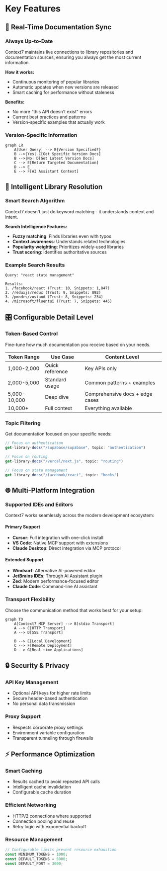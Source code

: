 # Key Features

## 🔄 Real-Time Documentation Sync

### Always Up-to-Date
Context7 maintains live connections to library repositories and documentation sources, ensuring you always get the most current information.

**How it works:**
- Continuous monitoring of popular libraries
- Automatic updates when new versions are released
- Smart caching for performance without staleness

**Benefits:**
- No more "this API doesn't exist" errors
- Current best practices and patterns
- Version-specific examples that actually work

### Version-Specific Information
```mermaid
graph LR
    A[User Query] --> B{Version Specified?}
    B -->|Yes| C[Get Specific Version Docs]
    B -->|No| D[Get Latest Version Docs]
    C --> E[Return Targeted Documentation]
    D --> E
    E --> F[AI Assistant Context]
```

## 🎯 Intelligent Library Resolution

### Smart Search Algorithm
Context7 doesn't just do keyword matching - it understands context and intent.

**Search Intelligence Features:**
- **Fuzzy matching**: Finds libraries even with typos
- **Context awareness**: Understands related technologies
- **Popularity weighting**: Prioritizes widely-used libraries
- **Trust scoring**: Identifies authoritative sources

### Example Search Results
```
Query: "react state management"

Results:
1. /facebook/react (Trust: 10, Snippets: 1,847)
2. /reduxjs/redux (Trust: 9, Snippets: 892) 
3. /pmndrs/zustand (Trust: 8, Snippets: 234)
4. /microsoft/fluentui (Trust: 7, Snippets: 445)
```

## 🎛️ Configurable Detail Level

### Token-Based Control
Fine-tune how much documentation you receive based on your needs.

| Token Range | Use Case | Content Level |
|-------------|----------|---------------|
| 1,000-2,000 | Quick reference | Key APIs only |
| 2,000-5,000 | Standard usage | Common patterns + examples |
| 5,000-10,000 | Deep dive | Comprehensive docs + edge cases |
| 10,000+ | Full context | Everything available |

### Topic Filtering
Get documentation focused on your specific needs:

```typescript
// Focus on authentication
get-library-docs("/supabase/supabase", topic: "authentication")

// Focus on routing
get-library-docs("/vercel/next.js", topic: "routing")

// Focus on state management  
get-library-docs("/facebook/react", topic: "hooks")
```

## 🌐 Multi-Platform Integration

### Supported IDEs and Editors
Context7 works seamlessly across the modern development ecosystem:

#### Primary Support
- **Cursor**: Full integration with one-click install
- **VS Code**: Native MCP support with extensions
- **Claude Desktop**: Direct integration via MCP protocol

#### Extended Support  
- **Windsurf**: Alternative AI-powered editor
- **JetBrains IDEs**: Through AI Assistant plugin
- **Zed**: Modern performance-focused editor
- **Claude Code**: Command-line AI assistant

### Transport Flexibility
Choose the communication method that works best for your setup:

```mermaid
graph TD
    A[Context7 MCP Server] --> B[stdio Transport]
    A --> C[HTTP Transport] 
    A --> D[SSE Transport]
    
    B --> E[Local Development]
    C --> F[Remote Deployment]
    D --> G[Real-time Applications]
```

## 🔒 Security & Privacy

### API Key Management
- Optional API keys for higher rate limits
- Secure header-based authentication
- No personal data transmission

### Proxy Support
- Respects corporate proxy settings
- Environment variable configuration
- Transparent tunneling through firewalls

## ⚡ Performance Optimization

### Smart Caching
- Results cached to avoid repeated API calls
- Intelligent cache invalidation
- Configurable cache duration

### Efficient Networking
- HTTP/2 connections where supported
- Connection pooling and reuse
- Retry logic with exponential backoff

### Resource Management
```typescript
// Configurable limits prevent resource exhaustion
const MINIMUM_TOKENS = 1000;
const DEFAULT_TOKENS = 5000; 
const DEFAULT_PORT = 3000;
```